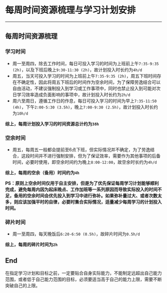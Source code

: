 # 每周时间资源梳理与学习计划安排

---

## 每周时间资源梳理



### 学习时间

- 周一至周四，除去工作时间，每日可投入学习的时间为上班前上午`7:35-9:35 (2h)`，以及下班后晚上`9:30-11:30 (2h)`，故计划投入时长约为`4h/d`
- 周五，当天可投入学习的时间为上班前上午`7:35-9:35 (2h)`，周五下班时间存在不确定性，因此将周五下班后的时间作为空余时间，为了保障劳逸结合可以自由活动，不建议强制投入到学习或工作事项中，同时也禁止投入到可能对次日学习效率造成负面影响的事项中，故计划投入时长约为`2h/d`
- 周六至周日，遵循工作日的作息，每日可投入学习的时间为早上`7:35-11:50 (4h)`，下午`2:00-5:30 (3.5h)`，晚上`7:00-9:30 (2.5h)`，故计划投入时长约为`10h/d`

**综上，每周计划投入学习的时间资源总计约为`38h`**



### 空余时间

- 周五，每周五一般都会提前至6点下班，但实际情况并不确定，为了劳逸结合，这段时间并不进行强制安排，但为了保证效率，需要作为其他事项的后备时间，必要时使用，即空余时间约为晚上`8:00-12:00`，故空余时长约为`4h/d`

**综上，每周的空余（备用）时间约为`4h`**



**PS：原则上空余时间仅用于自主安排，但是为了优先保证每周学习计划能够顺利完成，避免每周内因为起床晚点、工作加班等一系列原因而导致实际投入的时间不足，备用的空余时间会优先投入到学习中进行弥补。如果弥补量过大、或者次数太多，则应该加强平时的自律，必要时集合实际情况，适量减少每周学习的计划投入时间。**



### 碎片时间

- 周一至周四，每天晚饭后`6:20-6:50 (0.5h)`，故碎片时间为`0.5h/d`

**综上，每周的碎片时间为`2h`**

## End

在指定学习计划和目标之前，一定要贴合自身实际能力，不能制定远超出自己能力范围，或者低于自己能力范围的目标，必须要适当高于自己的能力上限，需要不断突破自己的上限。
